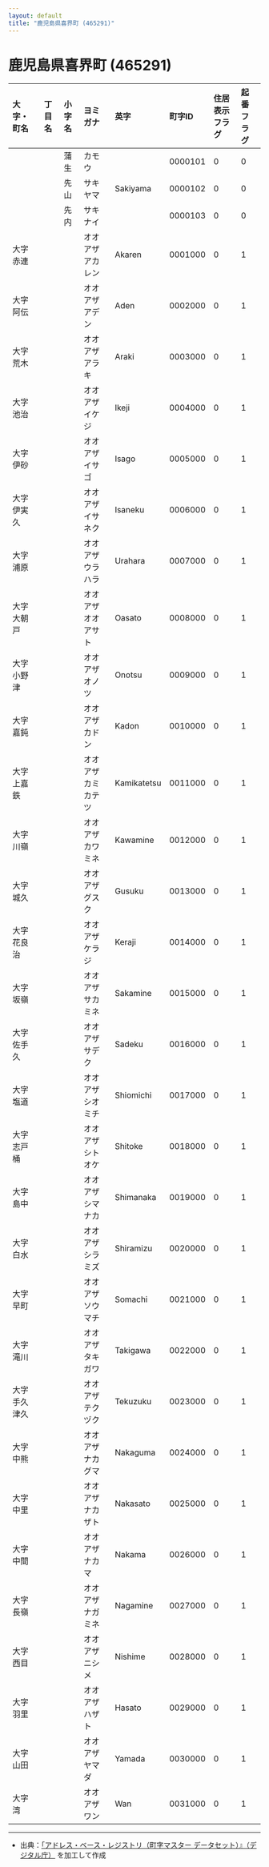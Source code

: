```yaml
---
layout: default
title: "鹿児島県喜界町 (465291)"
---
```


# 鹿児島県喜界町 (465291)

| 大字・町名 | 丁目名 | 小字名 | ヨミガナ | 英字 | 町字ID | 住居表示フラグ | 起番フラグ |
|:---|:---|:---|:---|:---|:---|:---|:---|
|  |  | 蒲生 | カモウ |  | 0000101 | 0 | 0 |
|  |  | 先山 | サキヤマ | Sakiyama | 0000102 | 0 | 0 |
|  |  | 先内 | サキナイ |  | 0000103 | 0 | 0 |
| 大字赤連 |  |  | オオアザアカレン | Akaren | 0001000 | 0 | 1 |
| 大字阿伝 |  |  | オオアザアデン | Aden | 0002000 | 0 | 1 |
| 大字荒木 |  |  | オオアザアラキ | Araki | 0003000 | 0 | 1 |
| 大字池治 |  |  | オオアザイケジ | Ikeji | 0004000 | 0 | 1 |
| 大字伊砂 |  |  | オオアザイサゴ | Isago | 0005000 | 0 | 1 |
| 大字伊実久 |  |  | オオアザイサネク | Isaneku | 0006000 | 0 | 1 |
| 大字浦原 |  |  | オオアザウラハラ | Urahara | 0007000 | 0 | 1 |
| 大字大朝戸 |  |  | オオアザオオアサト | Oasato | 0008000 | 0 | 1 |
| 大字小野津 |  |  | オオアザオノツ | Onotsu | 0009000 | 0 | 1 |
| 大字嘉鈍 |  |  | オオアザカドン | Kadon | 0010000 | 0 | 1 |
| 大字上嘉鉄 |  |  | オオアザカミカテツ | Kamikatetsu | 0011000 | 0 | 1 |
| 大字川嶺 |  |  | オオアザカワミネ | Kawamine | 0012000 | 0 | 1 |
| 大字城久 |  |  | オオアザグスク | Gusuku | 0013000 | 0 | 1 |
| 大字花良治 |  |  | オオアザケラジ | Keraji | 0014000 | 0 | 1 |
| 大字坂嶺 |  |  | オオアザサカミネ | Sakamine | 0015000 | 0 | 1 |
| 大字佐手久 |  |  | オオアザサデク | Sadeku | 0016000 | 0 | 1 |
| 大字塩道 |  |  | オオアザシオミチ | Shiomichi | 0017000 | 0 | 1 |
| 大字志戸桶 |  |  | オオアザシトオケ | Shitoke | 0018000 | 0 | 1 |
| 大字島中 |  |  | オオアザシマナカ | Shimanaka | 0019000 | 0 | 1 |
| 大字白水 |  |  | オオアザシラミズ | Shiramizu | 0020000 | 0 | 1 |
| 大字早町 |  |  | オオアザソウマチ | Somachi | 0021000 | 0 | 1 |
| 大字滝川 |  |  | オオアザタキガワ | Takigawa | 0022000 | 0 | 1 |
| 大字手久津久 |  |  | オオアザテクヅク | Tekuzuku | 0023000 | 0 | 1 |
| 大字中熊 |  |  | オオアザナカグマ | Nakaguma | 0024000 | 0 | 1 |
| 大字中里 |  |  | オオアザナカザト | Nakasato | 0025000 | 0 | 1 |
| 大字中間 |  |  | オオアザナカマ | Nakama | 0026000 | 0 | 1 |
| 大字長嶺 |  |  | オオアザナガミネ | Nagamine | 0027000 | 0 | 1 |
| 大字西目 |  |  | オオアザニシメ | Nishime | 0028000 | 0 | 1 |
| 大字羽里 |  |  | オオアザハザト | Hasato | 0029000 | 0 | 1 |
| 大字山田 |  |  | オオアザヤマダ | Yamada | 0030000 | 0 | 1 |
| 大字湾 |  |  | オオアザワン | Wan | 0031000 | 0 | 1 |

---

- 出典：[「アドレス・ベース・レジストリ（町字マスター データセット）』（デジタル庁）](https://www.digital.go.jp/policies/base_registry_address/) を加工して作成